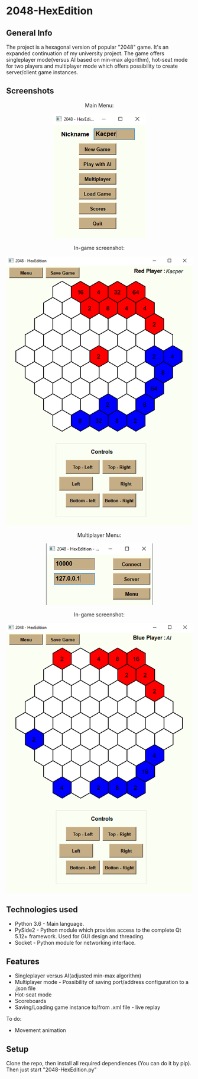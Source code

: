 # 2048-HexEdition
## General Info
The project is a hexagonal version of popular "2048" game. It's an expanded continuation of my university project. 
The game offers singleplayer mode(versus AI based on min-max algorithm), hot-seat mode for two players and multiplayer mode which offers possibility to create server/client game instances.

## Screenshots
<div align="center"> Main Menu: </div>
<p align="center"> 
<img src="./img/menu.png">
</p>
<div align="center"> In-game screenshot: </div>
<p align="center"> 
<img src="./img/in_game.png">
</p>
<div align="center"> Multiplayer Menu: </div>
<p align="center"> 
<img src="./img/multi_menu.png">
</p>
<div align="center"> In-game screenshot: </div>
<p align="center"> 
<img src="./img/in_game_2.png">
</p>

## Technologies used
* Python 3.6 - Main language.
* PySide2 - Python module which provides access to the complete Qt 5.12+ framework. Used for GUI design and threading.
* Socket - Python module for networking interface.

## Features
* Singleplayer versus AI(adjusted min-max algorithm)
* Multiplayer mode - Possibility of saving port/address configuration to a .json file
* Hot-seat mode
* Scoreboards
* Saving/Loading game instance to/from .xml file - live replay

To do:
* Movement animation

## Setup
Clone the repo, then install all required dependiences (You can do it by pip). Then just start "2048-HexEdition.py" 
